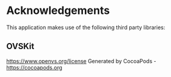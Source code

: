 # Acknowledgements
This application makes use of the following third party libraries:

## OVSKit

https://www.openvs.org/license
Generated by CocoaPods - https://cocoapods.org
